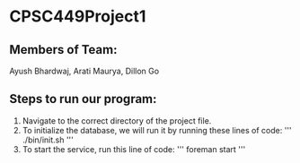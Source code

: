 # CPSC449Project1

## Members of Team: 
Ayush Bhardwaj, Arati Maurya, Dillon Go

## Steps to run our program:
1. Navigate to the correct directory of the project file. 
2. To initialize the database, we will run it by running these lines of code:
'''
./bin/init.sh
'''
3. To start the service, run this line of code:
'''
foreman start
'''

